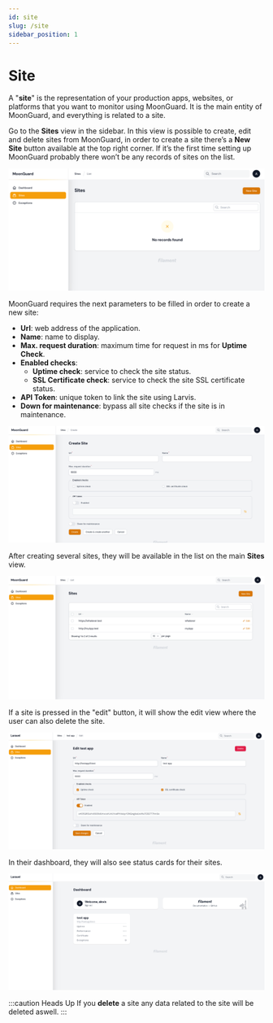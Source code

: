 ```yaml
---
id: site
slug: /site
sidebar_position: 1
---
```


# Site

A "**site**" is the representation of your production apps, websites, or
platforms that you want to monitor using MoonGuard. It is the main entity of
MoonGuard, and everything is related to a site.

Go to the **Sites** view in the sidebar. In this view is possible to create, edit
and delete sites from MoonGuard, in order to create a site there’s a
**New Site** button available at the top right corner. If it’s the first time
setting up MoonGuard probably there won’t be any records of sites on the list.

![empty site](./img/empty-site.png)

MoonGuard requires the next parameters to be filled in order to create a new site:

- **Url**: web address of the application.
- **Name**: name to display.
- **Max. request duration**: maximum time for request in ms for **Uptime Check**.
- **Enabled checks**:
    - **Uptime check**: service to check the site status.
    - **SSL Certificate check**: service to check the site SSL certificate status.
- **API Token**: unique token to link the site using Larvis.
- **Down for maintenance**: bypass all site checks if the site is in maintenance.

![create site](./img/create-site.png)

After creating several sites, they will be available in the list on the main
**Sites** view.

![list site](./img/list-site.png)

If a site is pressed in the "edit" button, it will show the edit view where the
user can also delete the site.

![delete site](./img/delete-site.png)

In their dashboard, they will also see status cards for their sites.

![status card](./img/status-card.png)

:::caution Heads Up
If you **delete** a site any data related to the site will be deleted aswell.
:::



